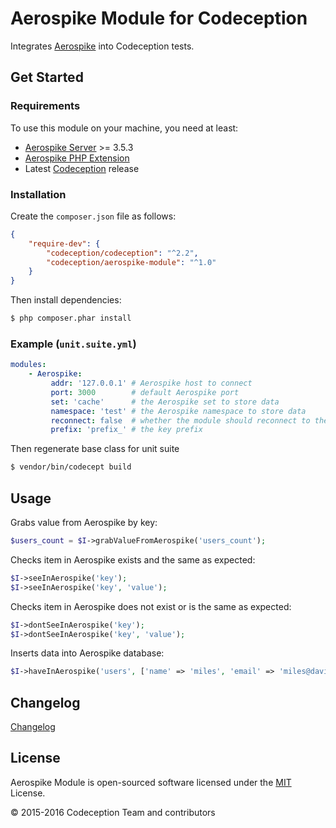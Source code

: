 # Aerospike Module for Codeception

Integrates [Aerospike][1] into Codeception tests.

## Get Started

### Requirements

To use this module on your machine, you need at least:

- [Aerospike Server][1] >= 3.5.3
- [Aerospike PHP Extension][2]
- Latest [Codeception][3] release

### Installation

Create the `composer.json` file as follows:

```json
{
    "require-dev": {
        "codeception/codeception": "^2.2",
        "codeception/aerospike-module": "^1.0"
    }
}
```

Then install dependencies:

```sh
$ php composer.phar install
```

### Example (`unit.suite.yml`)

```yaml
modules:
    - Aerospike:
         addr: '127.0.0.1' # Aerospike host to connect
         port: 3000        # default Aerospike port
         set: 'cache'      # the Aerospike set to store data
         namespace: 'test' # the Aerospike namespace to store data
         reconnect: false  # whether the module should reconnect to the Aerospike before each test
         prefix: 'prefix_' # the key prefix
```

Then regenerate base class for unit suite

```sh
$ vendor/bin/codecept build
```

## Usage

Grabs value from Aerospike by key:

```php
$users_count = $I->grabValueFromAerospike('users_count');
```

Checks item in Aerospike exists and the same as expected:
```php
$I->seeInAerospike('key');
$I->seeInAerospike('key', 'value');
```

Checks item in Aerospike does not exist or is the same as expected:
```php
$I->dontSeeInAerospike('key');
$I->dontSeeInAerospike('key', 'value');
```

Inserts data into Aerospike database:
```php
$I->haveInAerospike('users', ['name' => 'miles', 'email' => 'miles@davis.com']);
```

## Changelog

[Changelog](https://github.com/Codeception/Aerospike-module/releases)

## License

Aerospike Module is open-sourced software licensed under the [MIT][4] License.

© 2015-2016 Codeception Team and contributors

[1]: http://www.aerospike.com/
[2]: http://www.aerospike.com/docs/client/php/install/
[3]: https://github.com/Codeception/Codeception
[4]: https://github.com/Codeception/Aerospike-module/blob/master/LICENSE.md
